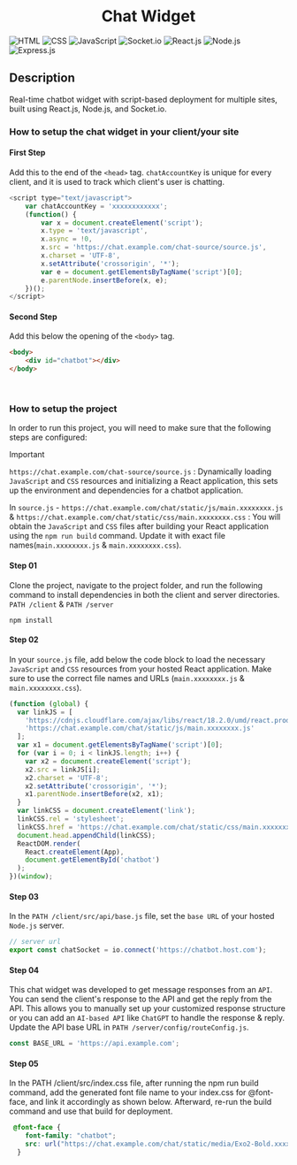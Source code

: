 <h1 align="center">Chat Widget</h1>

![HTML](https://img.shields.io/badge/HTML-e54b20?style=flat&logo=html5&logoColor=white) ![CSS](https://img.shields.io/badge/CSS-%231572B6?style=flat&logo=css3&logoColor=white&color=1572B6) ![JavaScript](https://img.shields.io/badge/JavaScript-%23323330.svg?style=flat&logo=javascript&logoColor=%23F7DF1E&)  ![Socket.io](https://img.shields.io/badge/-Socket.io-010101?style=flat&logo=socket.io) ![React.js](https://img.shields.io/badge/React.js-%23169fca?style=flat&logo=react&logoColor=white) ![Node.js](https://img.shields.io/badge/Node.js-5fa04f?style=flat&logo=node.js&logoColor=white&labelColor=#323330) ![Express.js](https://img.shields.io/badge/Express.js-%23404d59.svg?style=flate&logo=express&logoColor=%2361DAFB)
## Description
Real-time chatbot widget with script-based deployment for multiple sites, built using React.js, Node.js, and Socket.io.

### How to setup the chat widget in your client/your site

#### First Step
Add this to the end of the `<head>` tag.
`chatAccountKey` is unique for every client, and it is used to track which client's user is chatting.
```js
<script type="text/javascript"> 
    var chatAccountKey = 'xxxxxxxxxxxx';
    (function() {
        var x = document.createElement('script');
        x.type = 'text/javascript',
        x.async = !0,
        x.src = 'https://chat.example.com/chat-source/source.js',
        x.charset = 'UTF-8',
        x.setAttribute('crossorigin', '*');
        var e = document.getElementsByTagName('script')[0];
        e.parentNode.insertBefore(x, e);
    })();
</script>
```
#### Second Step
Add this below the opening of the `<body>` tag.
```HTML
<body>
    <div id="chatbot"></div>
</body>
```
&nbsp;
### How to setup the project
In order to run this project, you will need to make sure that the following steps are configured:
> [!IMPORTANT]
> `https://chat.example.com/chat-source/source.js` : Dynamically loading `JavaScript` and `CSS` resources and initializing a React application, this sets up the environment and dependencies for a chatbot application.
>
> In `source.js` - `https://chat.example.com/chat/static/js/main.xxxxxxxx.js` & `https://chat.example.com/chat/static/css/main.xxxxxxxx.css` : You will obtain the `JavaScript` and `CSS` files after building your React application using the `npm run build` command. Update it with exact file names(`main.xxxxxxxx.js` & `main.xxxxxxxx.css`). 

#### Step 01
Clone the project, navigate to the project folder, and run the following command to install dependencies in both the client and server directories. `PATH /client` & `PATH /server`
```console
npm install
```

#### Step 02
In your `source.js` file, add below the code block to load the necessary `JavaScript` and `CSS` resources from your hosted React application. Make sure to use the correct file names and URLs (`main.xxxxxxxx.js` & `main.xxxxxxxx.css`).
```js
(function (global) {
  var linkJS = [
    'https://cdnjs.cloudflare.com/ajax/libs/react/18.2.0/umd/react.production.min.js',
    'https://chat.example.com/chat/static/js/main.xxxxxxxx.js'
  ];
  var x1 = document.getElementsByTagName('script')[0];
  for (var i = 0; i < linkJS.length; i++) {
    var x2 = document.createElement('script');
    x2.src = linkJS[i];
    x2.charset = 'UTF-8';
    x2.setAttribute('crossorigin', '*');
    x1.parentNode.insertBefore(x2, x1);
  }
  var linkCSS = document.createElement('link');
  linkCSS.rel = 'stylesheet';
  linkCSS.href = 'https://chat.example.com/chat/static/css/main.xxxxxxxx.css';
  document.head.appendChild(linkCSS);
  ReactDOM.render(
    React.createElement(App),
    document.getElementById('chatbot')
  );
})(window);
```

#### Step 03
In the `PATH /client/src/api/base.js` file, set the `base URL` of your hosted `Node.js` server.
```js
// server url
export const chatSocket = io.connect('https://chatbot.host.com');
```

#### Step 04
This chat widget was developed to get message responses from an `API`. You can send the client's response to the API and get the reply from the API. This allows you to manually set up your customized response structure or you can add an `AI-based API` like `ChatGPT` to handle the response & reply. Update the API base URL in `PATH /server/config/routeConfig.js`.
```js
const BASE_URL = 'https://api.example.com';
```

#### Step 05
In the PATH /client/src/index.css file, after running the npm run build command, add the generated font file name to your index.css for @font-face, and link it accordingly as shown below. Afterward, re-run the build command and use that build for deployment.
```css
 @font-face {
    font-family: "chatbot";
    src: url("https://chat.example.com/chat/static/media/Exo2-Bold.xxxxxxxx.ttf") format("truetype");
  }
```

